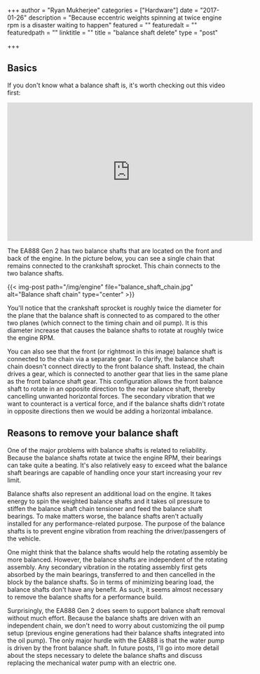 +++
author = "Ryan Mukherjee"
categories = ["Hardware"]
date = "2017-01-26"
description = "Because eccentric weights spinning at twice engine rpm is a disaster waiting to happen"
featured = ""
featuredalt = ""
featuredpath = ""
linktitle = ""
title = "balance shaft delete"
type = "post"

+++

## Basics

If you don't know what a balance shaft is, it's worth checking out this video first:
<div class="aspect-ratio">
<iframe width="560" height="315" src="https://www.youtube.com/embed/hwigSbyQ7AI" frameborder="0" allowfullscreen></iframe>
</div>

The EA888 Gen 2 has two balance shafts that are located on the front and back of the engine. In the picture below, you can see a single chain that remains connected to the crankshaft sprocket. This chain connects to the two balance shafts.

{{< img-post path="/img/engine" file="balance_shaft_chain.jpg" alt="Balance shaft chain" type="center" >}}

You'll notice that the crankshaft sprocket is roughly twice the diameter for the plane that the balance shaft is connected to as compared to the other two planes (which connect to the timing chain and oil pump). It is this diameter increase that causes the balance shafts to rotate at roughly twice the engine RPM.

You can also see that the front (or rightmost in this image) balance shaft is connected to the chain via a separate gear. To clarify, the balance shaft chain doesn't connect directly to the front balance shaft. Instead, the chain drives a gear, which is connected to another gear that lies in the same plane as the front balance shaft gear. This configuration allows the front balance shaft to rotate in an opposite direction to the rear balance shaft, thereby cancelling unwanted horizontal forces. The secondary vibration that we want to counteract is a vertical force, and if the balance shafts didn't rotate in opposite directions then we would be adding a horizontal imbalance.

## Reasons to remove your balance shaft

One of the major problems with balance shafts is related to reliability. Because the balance shafts rotate at twice the engine RPM, their bearings can take quite a beating. It's also relatively easy to exceed what the balance shaft bearings are capable of handling once your start increasing your rev limit.

Balance shafts also represent an additional load on the engine. It takes energy to spin the weighted balance shafts and it takes oil pressure to stiffen the balance shaft chain tensioner and feed the balance shaft bearings. To make matters worse, the balance shafts aren't actually installed for any performance-related purpose. The purpose of the balance shafts is to prevent engine vibration from reaching the driver/passengers of the vehicle.

One might think that the balance shafts would help the rotating assembly be more balanced. However, the balance shafts are independent of the rotating assembly. Any secondary vibration in the rotating assembly first gets absorbed by the main bearings, transferred to and then cancelled in the block by the balance shafts. So in terms of minimizing bearing load, the balance shafts don't have any benefit. As such, it seems almost necessary to remove the balance shafts for a performance build.

Surprisingly, the EA888 Gen 2 does seem to support balance shaft removal without much effort. Because the balance shafts are driven with an independent chain, we don't need to worry about customizing the oil pump setup (previous engine generations had their balance shafts integrated into the oil pump). The only major hurdle with the EA888 is that the water pump is driven by the front balance shaft. In future posts, I'll go into more detail about the steps necessary to delete the balance shafts and discuss replacing the mechanical water pump with an electric one.

